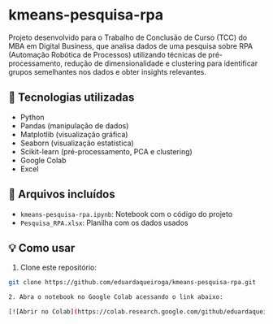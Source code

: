 # kmeans-pesquisa-rpa

Projeto desenvolvido para o Trabalho de Conclusão de Curso (TCC) do MBA em Digital Business, que analisa dados de uma pesquisa sobre RPA (Automação Robótica de Processos) utilizando técnicas de pré-processamento, redução de dimensionalidade e clustering para identificar grupos semelhantes nos dados e obter insights relevantes.

## 🚀 Tecnologias utilizadas

- Python
- Pandas (manipulação de dados)
- Matplotlib (visualização gráfica)
- Seaborn (visualização estatística)
- Scikit-learn (pré-processamento, PCA e clustering)
- Google Colab
- Excel

## 📂 Arquivos incluídos

- `kmeans-pesquisa-rpa.ipynb`: Notebook com o código do projeto
- `Pesquisa_RPA.xlsx`: Planilha com os dados usados

## 💡 Como usar

1. Clone este repositório:
```bash
git clone https://github.com/eduardaqueiroga/kmeans-pesquisa-rpa.git

2. Abra o notebook no Google Colab acessando o link abaixo:

[![Abrir no Colab](https://colab.research.google.com/github/eduardaqueiroga/kmeans-pesquisa-rpa/blob/main/kmeans-pesquisa-rpa.ipynb)
